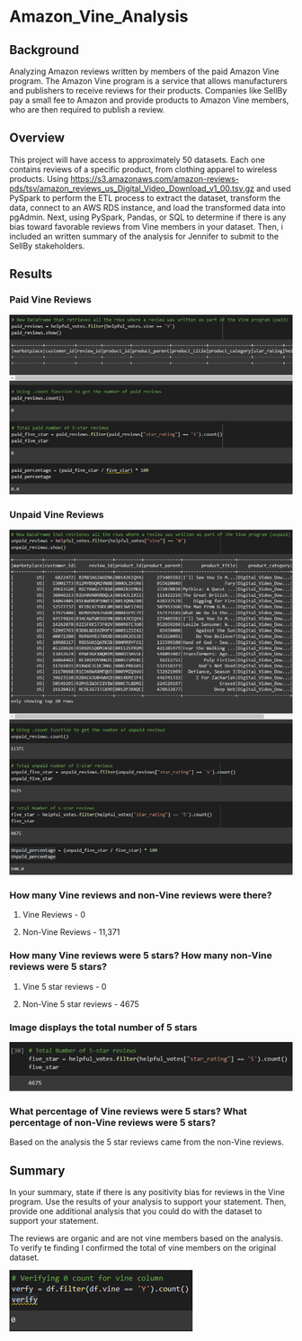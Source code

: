 # Amazon_Vine_Analysis

## Background
Analyzing Amazon reviews written by members of the paid Amazon Vine program. The Amazon Vine program is a service that allows manufacturers and publishers to receive reviews for their products. Companies like SellBy pay a small fee to Amazon and provide products to Amazon Vine members, who are then required to publish a review.

## Overview
This project will have access to approximately 50 datasets. Each one contains reviews of a specific product, from clothing apparel to wireless products. Using https://s3.amazonaws.com/amazon-reviews-pds/tsv/amazon_reviews_us_Digital_Video_Download_v1_00.tsv.gz and used PySpark to perform the ETL process to extract the dataset, transform the data, connect to an AWS RDS instance, and load the transformed data into pgAdmin. Next, using PySpark, Pandas, or SQL to determine if there is any bias toward favorable reviews from Vine members in your dataset. Then, i included an written summary of the analysis for Jennifer to submit to the SellBy stakeholders.

## Results

### Paid Vine Reviews
![](Images/paid_reviews.png)

### Unpaid Vine Reviews
![](Images/unpaid_reviews.png)


### How many Vine reviews and non-Vine reviews were there?
1. Vine Reviews - 0

2. Non-Vine Reviews -  11,371


### How many Vine reviews were 5 stars? How many non-Vine reviews were 5 stars?
1. Vine 5 star reviews - 0

2. Non-Vine 5 star reviews - 4675


### Image displays the total number of 5 stars
![](Images/verify_number_of_5_star_in_df.png)


### What percentage of Vine reviews were 5 stars? What percentage of non-Vine reviews were 5 stars?
Based on the analysis the 5 star reviews came from the non-Vine reviews. 

## Summary
In your summary, state if there is any positivity bias for reviews in the Vine program. Use the results of your analysis to support your statement. Then, provide one additional analysis that you could do with the dataset to support your statement.

The reviews are organic and are not vine members based on the analysis. To verify te finding I confirmed the total  of vine members on the original dataset. 

![](Images/Verify_zero.png)